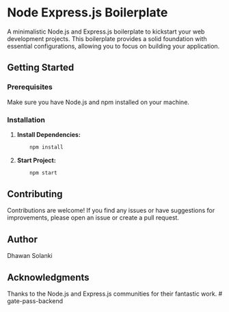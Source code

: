 # Node Express.js Boilerplate

A minimalistic Node.js and Express.js boilerplate to kickstart your web development projects. This boilerplate provides a solid foundation with essential configurations, allowing you to focus on building your application.


## Getting Started

### Prerequisites

Make sure you have Node.js and npm installed on your machine.


### Installation

1. **Install Dependencies:**

    ```bash
        npm install
    ```
2. **Start Project:**

    ```bash
        npm start
    ```
## Contributing
Contributions are welcome! If you find any issues or have suggestions for improvements, please open an issue or create a pull request.


## Author
Dhawan Solanki

## Acknowledgments
Thanks to the Node.js and Express.js communities for their fantastic work.
#   g a t e - p a s s - b a c k e n d  
 